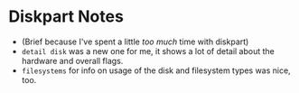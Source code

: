 # Diskpart Notes

* (Brief because I've spent a little _too much_ time with diskpart)
* `detail disk` was a new one for me, it shows a lot of detail about the hardware and overall flags.
* `filesystems` for info on usage of the disk and filesystem types was nice, too.
